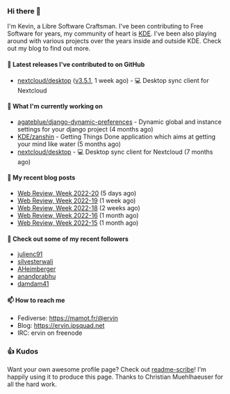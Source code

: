 ### Hi there 👋

I'm Kevin, a Libre Software Craftsman. I've been contributing to Free Software for years,
my community of heart is [KDE](https://kde.org). I've been also playing around with various
projects over the years inside and outside KDE. Check out my blog to find out more.

#### 🔭 Latest releases I've contributed to on GitHub

- [nextcloud/desktop](https://github.com/nextcloud/desktop) ([v3.5.1](https://github.com/nextcloud/desktop/releases/tag/v3.5.1), 1 week ago) - 💻 Desktop sync client for Nextcloud

#### 🌱 What I'm currently working on

- [agateblue/django-dynamic-preferences](https://github.com/agateblue/django-dynamic-preferences) - Dynamic global and instance settings for your django project (4 months ago)
- [KDE/zanshin](https://github.com/KDE/zanshin) - Getting Things Done application which aims at getting your mind like water (5 months ago)
- [nextcloud/desktop](https://github.com/nextcloud/desktop) - 💻 Desktop sync client for Nextcloud (7 months ago)

#### 📜 My recent blog posts

- [Web Review, Week 2022-20](https://ervin.ipsquad.net/blog/2022/05/20/web-review-week-2022-20/) (5 days ago)
- [Web Review, Week 2022-19](https://ervin.ipsquad.net/blog/2022/05/13/web-review-week-2022-19/) (1 week ago)
- [Web Review, Week 2022-18](https://ervin.ipsquad.net/blog/2022/05/06/web-review-week-2022-18/) (2 weeks ago)
- [Web Review, Week 2022-16](https://ervin.ipsquad.net/blog/2022/04/22/web-review-week-2022-16/) (1 month ago)
- [Web Review, Week 2022-15](https://ervin.ipsquad.net/blog/2022/04/15/web-review-week-2022-15/) (1 month ago)

#### 👯 Check out some of my recent followers

- [julienc91](https://github.com/julienc91)
- [silvesterwali](https://github.com/silvesterwali)
- [AHeimberger](https://github.com/AHeimberger)
- [anandprabhu](https://github.com/anandprabhu)
- [damdam41](https://github.com/damdam41)

#### 📫 How to reach me

- Fediverse: https://mamot.fr/@ervin
- Blog: https://ervin.ipsquad.net
- IRC: ervin on freenode

### 👍 Kudos

Want your own awesome profile page? Check out [readme-scribe](https://github.com/muesli/readme-scribe)!
I'm happily using it to produce this page. Thanks to Christian Muehlhaeuser for all the hard work.

